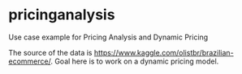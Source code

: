 # pricinganalysis
Use case example for Pricing Analysis and Dynamic Pricing


The source of the data is https://www.kaggle.com/olistbr/brazilian-ecommerce/.
Goal here is to work on a dynamic pricing model.